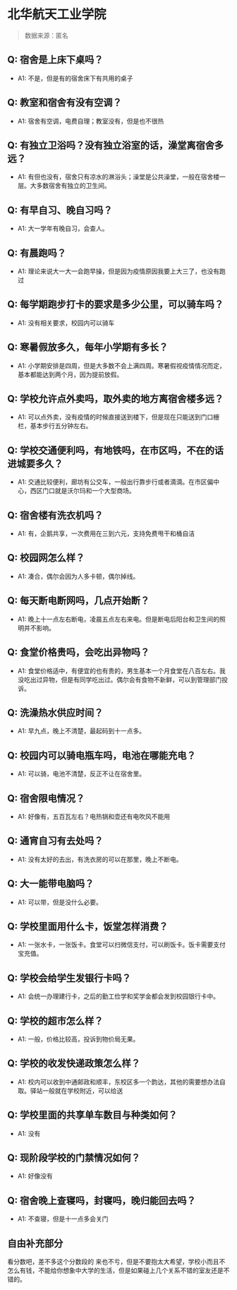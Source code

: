 # 北华航天工业学院

> 数据来源：匿名

## Q: 宿舍是上床下桌吗？

- A1: 不是，但是有的宿舍床下有共用的桌子

## Q: 教室和宿舍有没有空调？

- A1: 宿舍有空调，电费自理；教室没有，但是也不很热

## Q: 有独立卫浴吗？没有独立浴室的话，澡堂离宿舍多远？

- A1: 有但也没有，宿舍只有凉水的淋浴头；澡堂是公共澡堂，一般在宿舍楼一层。大多数宿舍有独立的卫生间。

## Q: 有早自习、晚自习吗？

- A1: 大一学年有晚自习，会查人。

## Q: 有晨跑吗？

- A1: 理论来说大一大一会跑早操，但是因为疫情原因我要上大三了，也没有跑过

## Q: 每学期跑步打卡的要求是多少公里，可以骑车吗？

- A1: 没有相关要求，校园内可以骑车

## Q: 寒暑假放多久，每年小学期有多长？

- A1: 小学期安排是四周，但是大多数不会上满四周。寒暑假视疫情情况而定，基本都能达到两个月，因为提前放假。

## Q: 学校允许点外卖吗，取外卖的地方离宿舍楼多远？

- A1: 可以点外卖，没有疫情的时候直接送到楼下，但是现在只能送到门口栅栏，基本步行五分钟左右。

## Q: 学校交通便利吗，有地铁吗，在市区吗，不在的话进城要多久？

- A1: 交通比较便利，廊坊有公交车，一般出行靠步行或者滴滴。在市区偏中心，西区门口就是沃尔玛和一个大型商场。

## Q: 宿舍楼有洗衣机吗？

- A1: 有，企鹅共享，一次费用在三到六元，支持免费甩干和桶自洁

## Q: 校园网怎么样？

- A1: 凑合，偶尔会因为人多卡顿，偶尔掉线。

## Q: 每天断电断网吗，几点开始断？

- A1: 晚上十一点左右断电，凌晨五点左右来电。但是断电后阳台和卫生间的照明并不影响。

## Q: 食堂价格贵吗，会吃出异物吗？

- A1: 食堂价格适中，有便宜的也有贵的，男生基本一个月食堂在八百左右。我没吃出过异物，但是有同学吃出过。偶尔会有食物不新鲜，可以到管理部门投诉。

## Q: 洗澡热水供应时间？

- A1: 早九点，晚上不清楚，最起码到十一点多。

## Q: 校园内可以骑电瓶车吗，电池在哪能充电？

- A1: 可以骑，电池不清楚，反正不让在宿舍里。

## Q: 宿舍限电情况？

- A1: 好像有，五百瓦左右？电热锅和壶还有电吹风不能用

## Q: 通宵自习有去处吗？

- A1: 没有太好的去出，有洗衣房的可以在那里，晚上不断电。

## Q: 大一能带电脑吗？

- A1: 可以带，但是没什么必要。

## Q: 学校里面用什么卡，饭堂怎样消费？

- A1: 一张水卡，一张饭卡。食堂可以扫微信支付，可以刷饭卡。饭卡需要支付宝充值。

## Q: 学校会给学生发银行卡吗？

- A1: 会统一办理建行卡，之后的勤工俭学和奖学金都会发到校园银行卡中。

## Q: 学校的超市怎么样？

- A1: 一般，价格比较高，投诉到物价局无果。

## Q: 学校的收发快递政策怎么样？

- A1: 校内可以收到中通邮政和顺丰，东校区多一个韵达，其他的需要想办法自取。驿站一般就在学校附近，可以给送

## Q: 学校里面的共享单车数目与种类如何？

- A1: 没有

## Q: 现阶段学校的门禁情况如何？

- A1: 好像没有

## Q: 宿舍晚上查寝吗，封寝吗，晚归能回去吗？

- A1: 不查寝，但是十一点多会关门

## 自由补充部分

看分数吧，差不多这个分数段的 来也不亏，但是不要抱太大希望，学校小而且不怎么有钱，不能给你想象中大学的生活，但是如果碰上几个关系不错的室友还是不错的。